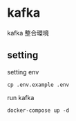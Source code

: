 # kafka

kafka 整合環境

## setting

setting env

```
cp .env.example .env
```

run kafka

```
docker-compose up -d 
```
